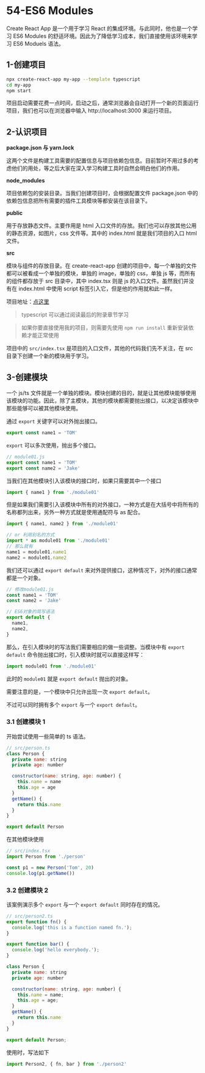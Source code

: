# 54-ES6 Modules

Create React App 是一个用于学习 React 的集成环境。与此同时，他也是一个学习 ES6 Modules 的舒适环境。因此为了降低学习成本，我们直接使用该环境来学习 ES6 Moduels 语法。

## 1-创建项目

```bash
npx create-react-app my-app --template typescript
cd my-app
npm start
```

项目启动需要花费一点时间，启动之后，通常浏览器会自动打开一个新的页面运行项目，我们也可以在浏览器中输入 http://localhost:3000 来运行项目。

## 2-认识项目

**package.json 与 yarn.lock**

这两个文件是构建工具需要的配置信息与项目依赖包信息。目前暂时不用过多的考虑他们的用处，等之后大家在深入学习构建工具时自然会明白他们的作用。

**node_modules**

项目依赖包的安装目录。当我们创建项目时，会根据配置文件 package.json 中的依赖包信息把所有需要的插件工具模块等都安装在该目录下。

**public**

用于存放静态文件。主要作用是 html 入口文件的存放。我们也可以存放其他公用的静态资源，如图片，css 文件等。其中的 index.html 就是我们项目的入口 html 文件。

**src**

模块与组件的存放目录。在 create-react-app 创建的项目中，每一个单独的文件都可以被看成一个单独的模块，单独的 image，单独的 css，单独 js 等，而所有的组件都存放于 src 目录中，其中 index.tsx 则是 js 的入口文件。虽然我们并没有在 index.html 中使用 script 标签引入它，但是他的作用就和此一样。

项目地址：[点这里](https://github.com/yangbo5207/jsCore/tree/master/6.8.1+模块化语法/my-app)

> typescript 可以通过阅读最后的附录章节学习

> 如果你要直接使用我的项目，则需要先使用 `npm run install` 重新安装依赖才能正常使用

项目中的 `src/index.tsx` 是项目的入口文件，其他的代码我们先不关注，在 src 目录下创建一个新的模块用于学习。

## 3-创建模块

一个 js/ts 文件就是一个单独的模块。模块创建的目的，就是让其他模块能够使用该模块的功能。因此，除了主模块，其他的模块都需要抛出接口，以决定该模块中那些能够可以被其他模块使用。

通过 `export` 关键字可以对外抛出接口。

```javascript
export const name1 = 'TOM'
```

`export` 可以多次使用，抛出多个接口。

```javascript
// module01.js
export const name1 = 'TOM'
export const name2 = 'Jake'
```

当我们在其他模块引入该模块的接口时，如果只需要其中一个接口

```javascript
import { name1 } from './module01'
```

但是如果我们需要引入该模块中所有的对外接口，一种方式是在大括号中将所有的名称都列出来，另外一种方式就是使用通配符与 as 配合。

```javascript
import { name1, name2 } from './module01'

// or 利用别名的方式
import * as module01 from './module01'
// 那么就有
name1 = module01.name1
name2 = module01.name2
```

我们还可以通过 `export default` 来对外提供接口，这种情况下，对外的接口通常都是一个对象。

```javascript
// 修改module01.js
const name1 = 'TOM'
const name2 = 'Jake'

// ES6对象的简写语法
export default {
  name1,
  name2,
}
```

那么，在引入模块时的写法我们需要相应的做一些调整。当模块中有 `export default` 命令抛出接口时，引入模块时就可以直接这样写：

```javascript
import module01 from './module01'
```

此时的 `module01` 就是 `export default` 抛出的对象。

需要注意的是，一个模块中只允许出现一次 `export default`。

不过可以同时拥有多个 `export` 与一个 `export default`。

### **3.1 创建模块 1**

开始尝试使用一些简单的 ts 语法。

```javascript
// src/person.ts
class Person {
  private name: string
  private age: number

  constructor(name: string, age: number) {
    this.name = name
    this.age = age
  }
  getName() {
    return this.name
  }
}

export default Person
```

在其他模块使用

```javascript
// src/index.tsx
import Person from './person'

const p1 = new Person('Tom', 20)
console.log(p1.getName())
```

### **3.2 创建模块 2**

该案例演示多个 `export` 与一个 `export default` 同时存在的情况。

```javascript
// src/person2.ts
export function fn() {
  console.log('this is a function named fn.');
}

export function bar() {
  console.log('hello everybody.');
}

class Person {
  private name: string
  private age: number

  constructor(name: string, age: number) {
    this.name = name;
    this.age = age;
  }
  getName() {
    return this.name
  }
}

export default Person;
```

使用时，写法如下

```javascript
import Person2, { fn, bar } from './person2'
```
